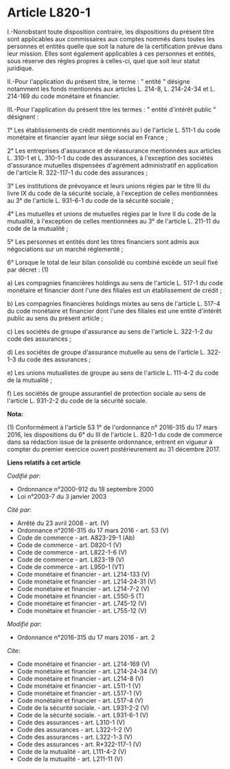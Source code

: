 # Article L820-1

I.-Nonobstant toute disposition contraire, les dispositions du présent titre sont applicables aux commissaires aux comptes
nommés dans toutes les personnes et entités quelle que soit la nature de la certification prévue dans leur mission. Elles
sont également applicables à ces personnes et entités, sous réserve des règles propres à celles-ci, quel que soit leur statut
juridique. 

II.-Pour l'application du présent titre, le terme : " entité " désigne notamment les fonds mentionnés aux articles L. 214-8,
L. 214-24-34 et L. 214-169 du code monétaire et financier. 

III.-Pour l'application du présent titre les termes : " entité d'intérêt public " désignent : 

1° Les établissements de crédit mentionnés au I de l'article L. 511-1 du code monétaire et financier ayant leur siège social
en France ; 

2° Les entreprises d'assurance et de réassurance mentionnées aux articles L. 310-1 et L. 310-1-1 du code des assurances, à
l'exception des sociétés d'assurance mutuelles dispensées d'agrément administratif en application de l'article R. 322-117-1
du code des assurances ; 

3° Les institutions de prévoyance et leurs unions régies par le titre III du livre IX du code de la sécurité sociale, à
l'exception de celles mentionnées au 3° de l'article L. 931-6-1 du code de la sécurité sociale ; 

4° Les mutuelles et unions de mutuelles régies par le livre II du code de la mutualité, à l'exception de celles mentionnées
au 3° de l'article L. 211-11 du code de la mutualité ; 

5° Les personnes et entités dont les titres financiers sont admis aux négociations sur un marché réglementé ; 

6° Lorsque le total de leur bilan consolidé ou combiné excède un seuil fixé par décret : (1) 

a) Les compagnies financières holdings au sens de l'article L. 517-1 du code monétaire et financier dont l'une des filiales
est un établissement de crédit ; 

b) Les compagnies financières holdings mixtes au sens de l'article L. 517-4 du code monétaire et financier dont l'une des
filiales est une entité d'intérêt public au sens du présent article ; 

c) Les sociétés de groupe d'assurance au sens de l'article L. 322-1-2 du code des assurances ; 

d) Les sociétés de groupe d'assurance mutuelle au sens de l'article L. 322-1-3 du code des assurances ; 

e) Les unions mutualistes de groupe au sens de l'article L. 111-4-2 du code de la mutualité ; 

f) Les sociétés de groupe assurantiel de protection sociale au sens de l'article L. 931-2-2 du code de la sécurité sociale.

**Nota:**

(1) Conformément à l'article 53 1° de l'ordonnance n° 2016-315 du 17 mars 2016, les dispositions du 6° du III de l'article L.
820-1 du code de commerce dans sa rédaction issue de la présente ordonnance, entrent en vigueur à compter du premier exercice
ouvert postérieurement au 31 décembre 2017.

**Liens relatifs à cet article**

_Codifié par_:

  - Ordonnance n°2000-912 du 18 septembre 2000
  - Loi n°2003-7 du 3 janvier 2003

_Cité par_:

  - Arrêté du 23 avril 2008 - art. (V)
  - Ordonnance n°2016-315 du 17 mars 2016 - art. 53 (V)
  - Code de commerce - art. A823-29-1 (Ab)
  - Code de commerce - art. D820-1 (V)
  - Code de commerce - art. L822-1-6 (V)
  - Code de commerce - art. L823-19 (V)
  - Code de commerce - art. L950-1 (VT)
  - Code monétaire et financier - art. L214-133 (V)
  - Code monétaire et financier - art. L214-24-31 (V)
  - Code monétaire et financier - art. L214-7-2 (V)
  - Code monétaire et financier - art. L550-5 (T)
  - Code monétaire et financier - art. L745-12 (V)
  - Code monétaire et financier - art. L755-12 (V)

_Modifié par_:

  - Ordonnance n°2016-315 du 17 mars 2016 - art. 2

_Cite_:

  - Code monétaire et financier - art. L214-169 (V)
  - Code monétaire et financier - art. L214-24-34 (V)
  - Code monétaire et financier - art. L214-8 (V)
  - Code monétaire et financier - art. L511-1 (V)
  - Code monétaire et financier - art. L517-1 (V)
  - Code monétaire et financier - art. L517-4 (V)
  - Code de la sécurité sociale. - art. L931-2-2 (V)
  - Code de la sécurité sociale. - art. L931-6-1 (V)
  - Code des assurances - art. L310-1 (V)
  - Code des assurances - art. L322-1-2 (V)
  - Code des assurances - art. L322-1-3 (V)
  - Code des assurances - art. R*322-117-1 (V)
  - Code de la mutualité - art. L111-4-2 (V)
  - Code de la mutualité - art. L211-11 (V)
